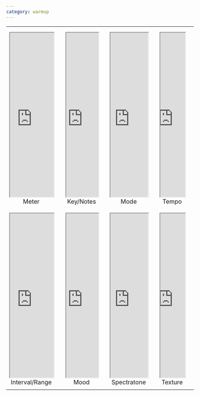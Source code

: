 ```yaml
---
category: warmup
---
```


<table cellpadding=0 cellspacing=0 align=center>
 <tr>
  <td width=380 height=0></td>
  <td width=16></td>
  <td width=380></td>
  <td width=16></td>
  <td width=380></td>
  <td width=16></td>
  <td width=380></td>
  <td width=16></td>
 </tr>
 <tr>
  <td height=1></td>
  <td colspan=8></td>
 </tr>
 <tr>
  <td height=440 align=center valign=top><iframe src="https://wheelofnames.com/vgm-8df" width="100%" height="440"></iframe>Meter</td>
  <td></td>
  <td align=center valign=top><iframe src="https://wheelofnames.com/sz8-7ke" width="100%" height="440"></iframe>Key/Notes</td>
  <td></td>
  <td align=center valign=top><iframe src="https://wheelofnames.com/pvm-5v7" width="100%" height="440"></iframe>Mode</td>
  <td></td>
  <td align=center valign=top><iframe src="https://wheelofnames.com/ff3-3sf" width="100%" height="440"></iframe>Tempo</td>
  <td></td>
 </tr>
 <tr>
  <td height=1></td>
 </tr>
 <tr>
  <td height=8></td>
 </tr>
 <tr>
  <td height=440 align=center valign=top><iframe src="https://wheelofnames.com/2ud-zvc" width="100%" height="440"></iframe>Interval/Range</td>
  <td></td>
  <td align=center valign=top><iframe src="https://wheelofnames.com/8km-sdk" width="100%" height="440"></iframe>Mood</td>
  <td></td>
  <td align=center valign=top><iframe src="https://wheelofnames.com/tv6-dvt" width="100%" height="440"></iframe>Spectratone</td>
  <td></td>
  <td align=center valign=top><iframe src="https://wheelofnames.com/hf4-a8r" width="100%" height="440"></iframe>Texture</td>
 </tr>
 <tr>
  <td height=2></td>
 </tr>
</table>

